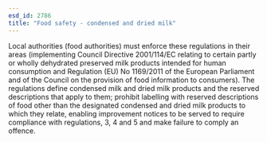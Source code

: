 ```yaml
---
esd_id: 2786
title: "Food safety - condensed and dried milk"
---
```


Local authorities (food authorities) must enforce these regulations in their areas (implementing Council Directive 2001/114/EC relating to certain partly or wholly dehydrated preserved milk products intended for human consumption and Regulation (EU) No 1169/2011 of the European Parliament and of the Council on the provision of food information to consumers).  The regulations define condensed milk and dried milk products and the reserved descriptions that apply to them; prohibit labelling with reserved descriptions of food other than the designated condensed and dried milk products to which they relate, enabling improvement notices to be served to require compliance with regulations, 3, 4 and 5 and make failure to comply an offence.  

